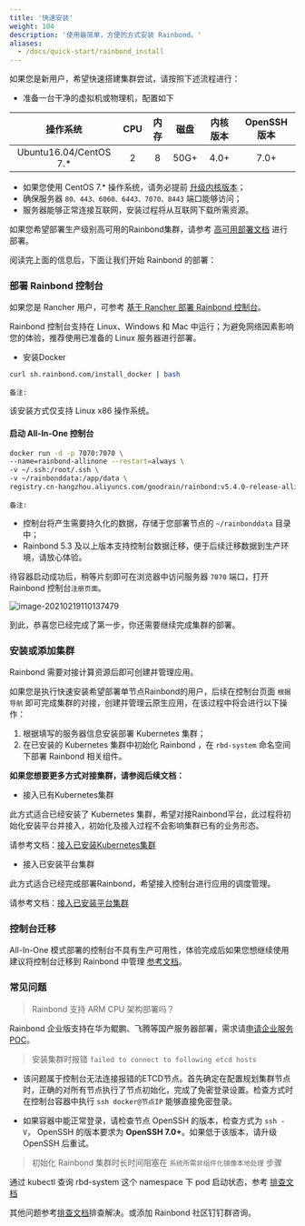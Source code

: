 ```yaml
---
title: '快速安装'
weight: 104
description: '使用最简单，方便的方式安装 Rainbond。'
aliases:
  - /docs/quick-start/rainbond_install
---
```



如果您是新用户，希望快速搭建集群尝试，请按照下述流程进行：

- 准备一台干净的虚拟机或物理机，配置如下

|操作系统|CPU|内存|磁盘|内核版本|OpenSSH版本|
| :----: | :----: | :----: | :----: | :----: | :----: |
|Ubuntu16.04/CentOS 7.*|2|8|50G+|4.0+|7.0+|

- 如果您使用 CentOS 7.* 操作系统，请务必提前 [升级内核版本](https://t.goodrain.com/t/topic/1305)；
- 确保服务器 `80、443、6060、6443、7070、8443` 端口能够访问；
- 服务器能够正常连接互联网，安装过程将从互联网下载所需资源。

如果您希望部署生产级别高可用的Rainbond集群，请参考 [高可用部署文档](/docs/user-operations/install/ha-deployment/resource-prepare) 进行部署。

阅读完上面的信息后，下面让我们开始 Rainbond 的部署：

### 部署 Rainbond 控制台

如果您是 Rancher 用户，可参考 [基于 Rancher 部署 Rainbond 控制台](/docs/install/other-methods/install-from-rancher/)。

Rainbond 控制台支持在 Linux、Windows 和 Mac 中运行；为避免网络因素影响您的体验，推荐使用已准备的 Linux 服务器进行部署。

- 安装Docker

```bash
curl sh.rainbond.com/install_docker | bash
```

`备注:`

该安装方式仅支持 Linux x86 操作系统。

#### 启动 All-In-One 控制台

```bash
docker run -d -p 7070:7070 \
--name=rainbond-allinone --restart=always \
-v ~/.ssh:/root/.ssh \
-v ~/rainbonddata:/app/data \
registry.cn-hangzhou.aliyuncs.com/goodrain/rainbond:v5.4.0-release-allinone
```

`备注:`

- 控制台将产生需要持久化的数据，存储于您部署节点的 `~/rainbonddata` 目录中；
- Rainbond 5.3 及以上版本支持控制台数据迁移，便于后续迁移数据到生产环境，请放心体验。


待容器启动成功后，稍等片刻即可在浏览器中访问服务器 `7070` 端口，打开 Rainbond 控制台`注册页面`。

![image-20210219110137479](https://static.goodrain.com/images/5.3/regist.png)

到此，恭喜您已经完成了第一步，你还需要继续完成集群的部署。

### 安装或添加集群

Rainbond 需要对接计算资源后即可创建并管理应用。

如果您是执行快速安装希望部署单节点Rainbond的用户，后续在控制台页面 `根据导航` 即可完成集群的对接，创建并管理云原生应用，在该过程中将会进行以下操作：

1. 根据填写的服务器信息安装部署 Kubernetes 集群；
2. 在已安装的 Kubernetes 集群中初始化 Rainbond ，在 `rbd-system` 命名空间下部署 Rainbond 相关组件。

**如果您想要更多方式对接集群，请参阅后续文档：**

- 接入已有Kubernetes集群

此方式适合已经安装了 Kubernetes 集群，希望对接Rainbond平台，此过程将初始化安装平台并接入，初始化及接入过程不会影响集群已有的业务形态。

请参考文档：[接入已安装Kubernetes集群](/docs/user-operations/install/install-from-k8s/)

- 接入已安装平台集群

此方式适合已经完成部署Rainbond，希望接入控制台进行应用的调度管理。

请参考文档：[接入已安装平台集群](/docs/user-operations/install/install-by-rainbond/)


### 控制台迁移

All-In-One 模式部署的控制台不具有生产可用性，体验完成后如果您想继续使用建议将控制台迁移到 Rainbond 中管理 [参考文档](/docs/user-operations/ha-deploy/console-recover/)。


### 常见问题

> Rainbond 支持 ARM CPU 架构部署吗？

Rainbond 企业版支持在华为鲲鹏、飞腾等国产服务器部署，需求请[申请企业服务 POC](https://www.goodrain.com/poc/)。

> 安装集群时报错 `failed to connect to following etcd hosts`

- 该问题属于控制台无法连接报错的ETCD节点。首先确定在配置规划集群节点时，正确的对所有节点执行了节点初始化，完成了免密登录设置。检查方式时在控制台容器中执行 `ssh docker@节点IP` 能够直接免密登录。

- 如果容器中能正常登录，请检查节点 OpenSSH 的版本，检查方式为 `ssh -V`， OpenSSH 的版本要求为 **OpenSSH 7.0+**。如果低于该版本，请升级 OpenSSH 后重试。

> 初始化 Rainbond 集群时长时间阻塞在 `系统所需非组件化镜像本地处理` 步骤

通过 kubectl 查询 rbd-system 这个 namespace 下 pod 启动状态，参考 [排查文档](/docs/user-operations/cluster-manage/check/)

其他问题参考[排查文档](/docs/user-operations/cluster-manage/check/)排查解决。或添加 Rainbond 社区钉钉群咨询。
